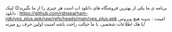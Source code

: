 برنامه ی ما یکی از بهترین فروشگاه های دانلود اپ است
هر چیزی را از ما بگیرید😉
لینک دانلود : https://github.com/rdnsparham-rgb/vps_plus.apk/raw/refs/heads/main/vps_plus.apk
امینت : بدونه هیچ ویروس یا هک اطلاعات شخصی.
با ما خیالت راحت باشه امنیت اولین حرف رو میزنه!
